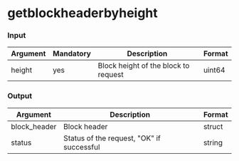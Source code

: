 # getblockheaderbyheight

### Input

| Argument | Mandatory | Description                          | Format |
| -------- | --------- | ------------------------------------ | ------ |
| height   | yes       | Block height of the block to request | uint64 |

### Output

| Argument      | Description                               | Format |
| ------------- | ----------------------------------------- | ------ |
| block\_header | Block header                              | struct |
| status        | Status of the request, "OK" if successful | string |
